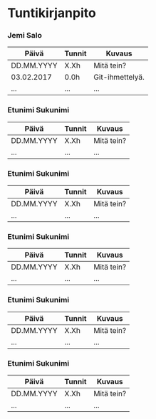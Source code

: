 # Tuntikirjanpito

### Jemi Salo
Päivä | Tunnit | Kuvaus
--------------- | ----- | ------
DD.MM.YYYY | X.Xh | Mitä tein?
03.02.2017 | 0.0h | Git-ihmettelyä.
... | ... | ...

### Etunimi Sukunimi
Päivä | Tunnit | Kuvaus
--------------- | ----- | ------
DD.MM.YYYY | X.Xh | Mitä tein?
... | ... | ...

### Etunimi Sukunimi
Päivä | Tunnit | Kuvaus
--------------- | ----- | ------
DD.MM.YYYY | X.Xh | Mitä tein?
... | ... | ...

### Etunimi Sukunimi
Päivä | Tunnit | Kuvaus
--------------- | ----- | ------
DD.MM.YYYY | X.Xh | Mitä tein?
... | ... | ...

### Etunimi Sukunimi
Päivä | Tunnit | Kuvaus
--------------- | ----- | ------
DD.MM.YYYY | X.Xh | Mitä tein?
... | ... | ...

### Etunimi Sukunimi
Päivä | Tunnit | Kuvaus
--------------- | ----- | ------
DD.MM.YYYY | X.Xh | Mitä tein?
... | ... | ...
